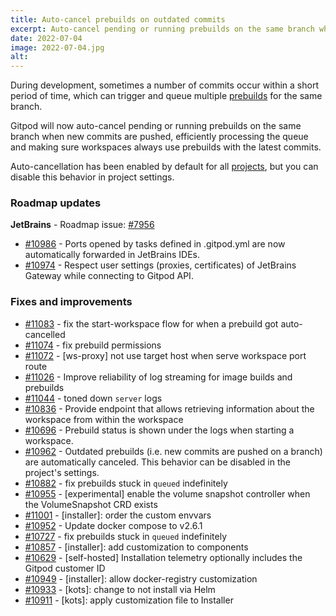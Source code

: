 ```yaml
---
title: Auto-cancel prebuilds on outdated commits
excerpt: Auto-cancel pending or running prebuilds on the same branch when new commits are pushed.
date: 2022-07-04
image: 2022-07-04.jpg
alt:
---
```


<script>
  import Contributors from "$lib/components/changelog/contributors.svelte";
  import Badge from "$lib/components/changelog/badge.svelte"
</script>

During development, sometimes a number of commits occur within a short period of time, which can trigger and queue multiple [prebuilds](https://www.gitpod.io/docs/prebuilds) for the same branch.

Gitpod will now auto-cancel pending or running prebuilds on the same branch when new commits are pushed, efficiently processing the queue and making sure workspaces always use prebuilds with the latest commits.

Auto-cancellation has been enabled by default for all [projects](https://www.gitpod.io/changelog/introducing-teams-and-projects), but you can disable this behavior in project settings.

<p><Contributors usernames="geropl,gtsiolis,jankeromnes,svenefftinge" /></p>

### Roadmap updates

<div class="mt-medium">

**JetBrains** - Roadmap issue: [#7956](https://github.com/gitpod-io/gitpod/issues/7956) <Badge text="beta" variant="orange" class="ml-1.5" />

- [#10986](https://github.com/gitpod-io/gitpod/pull/10986) - Ports opened by tasks defined in .gitpod.yml are now automatically forwarded in JetBrains IDEs. <Contributors usernames="akosyakov,felladrin" />
- [#10974](https://github.com/gitpod-io/gitpod/pull/10974) - Respect user settings (proxies, certificates) of JetBrains Gateway while connecting to Gitpod API. <Contributors usernames="akosyakov,felladrin" />

</div>

### Fixes and improvements

- [#11083](https://github.com/gitpod-io/gitpod/pull/11083) - fix the start-workspace flow for when a prebuild got auto-cancelled <Contributors usernames="andrew-farries,geropl,svenefftinge" />
- [#11074](https://github.com/gitpod-io/gitpod/pull/11074) - fix prebuild permissions <Contributors usernames="andrew-farries,easyCZ,geropl" />
- [#11072](https://github.com/gitpod-io/gitpod/pull/11072) - [ws-proxy] not use target host when serve workspace port route <Contributors usernames="iQQBot,jenting" />
- [#11026](https://github.com/gitpod-io/gitpod/pull/11026) - Improve reliability of log streaming for image builds and prebuilds <Contributors usernames="geropl,jldec" />
- [#11044](https://github.com/gitpod-io/gitpod/pull/11044) - toned down `server` logs <Contributors usernames="easyCZ,geropl" />
- [#10836](https://github.com/gitpod-io/gitpod/pull/10836) - Provide endpoint that allows retrieving information about the workspace from within the workspace <Contributors usernames="Furisto,MrSimonEmms,akosyakov,aledbf,geropl,mustard-mh,utam0k" />
- [#10696](https://github.com/gitpod-io/gitpod/pull/10696) - Prebuild status is shown under the logs when starting a workspace. <Contributors usernames="geropl,gtsiolis,jankeromnes,jldec,laushinka" />
- [#10962](https://github.com/gitpod-io/gitpod/pull/10962) - Outdated prebuilds (i.e. new commits are pushed on a branch) are automatically canceled. This behavior can be disabled in the project's settings. <Contributors usernames="geropl,gtsiolis,jankeromnes,svenefftinge" />
- [#10882](https://github.com/gitpod-io/gitpod/pull/10882) - fix prebuilds stuck in `queued` indefinitely <Contributors usernames="easyCZ,geropl" />
- [#10955](https://github.com/gitpod-io/gitpod/pull/10955) - [experimental] enable the volume snapshot controller when the VolumeSnapshot CRD exists <Contributors usernames="Furisto,MrSimonEmms,Pothulapati,jenting" />
- [#11001](https://github.com/gitpod-io/gitpod/pull/11001) - [installer]: order the custom envvars <Contributors usernames="MrSimonEmms,corneliusludmann,mads-hartmann" />
- [#10952](https://github.com/gitpod-io/gitpod/pull/10952) - Update docker compose to v2.6.1 <Contributors usernames="aledbf,utam0k" />
- [#10727](https://github.com/gitpod-io/gitpod/pull/10727) - fix prebuilds stuck in `queued` indefinitely <Contributors usernames="andrew-farries,geropl" />
- [#10857](https://github.com/gitpod-io/gitpod/pull/10857) - [installer]: add customization to components <Contributors usernames="Furisto,MrSimonEmms,aledbf,corneliusludmann,csweichel,geropl,mustard-mh" />
- [#10629](https://github.com/gitpod-io/gitpod/pull/10629) - [self-hosted] Installation telemetry optionally includes the Gitpod customer ID <Contributors usernames="MrSimonEmms,adrienthebo,corneliusludmann,geropl,gtsiolis,lucasvaltl,nandajavarma" />
- [#10949](https://github.com/gitpod-io/gitpod/pull/10949) - [installer]: allow docker-registry customization <Contributors usernames="MrSimonEmms,nandajavarma" />
- [#10933](https://github.com/gitpod-io/gitpod/pull/10933) - [kots]: change to not install via Helm <Contributors usernames="MrSimonEmms,nandajavarma" />
- [#10911](https://github.com/gitpod-io/gitpod/pull/10911) - [kots]: apply customization file to Installer <Contributors usernames="MrSimonEmms,corneliusludmann" />
